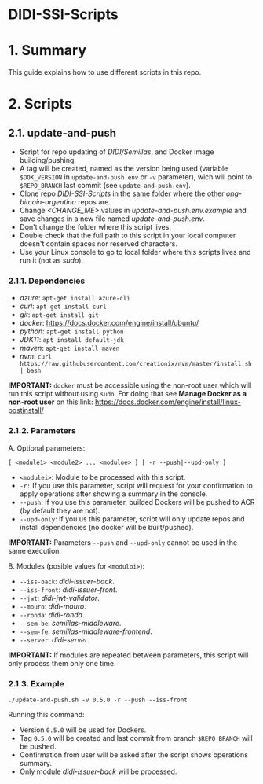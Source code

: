 # DIDI-SSI-Scripts

# 1. Summary

This guide explains how to use different scripts in this repo.

# 2. Scripts

## 2.1. update-and-push

- Script for repo updating of *DIDI/Semillas*, and Docker image building/pushing. 
- A tag will be created, named as the version being used (variable `$DOK_VERSION` in `update-and-push.env` or `-v` parameter), wich will point to `$REPO_BRANCH` last commit (see `update-and-push.env`).
- Clone repo *DIDI-SSI-Scripts* in the same folder where the other *ong-bitcoin-argentina* repos are.
- Change *<CHANGE_ME>*  values in *update-and-push.env.example* and save changes in a new file named *update-and-push.env*.
- Don't change the folder where this script lives.
- Double check that the full path to this script in your local computer doesn't contain spaces nor reserved characters.
- Use your Linux console to go to local folder where this scripts lives and run it (not as *sudo*).

### 2.1.1. Dependencies

- *azure*: `apt-get install azure-cli`
- *curl*: `apt-get install curl`
- *git*: `apt-get install git`
- *docker*:  https://docs.docker.com/engine/install/ubuntu/
- *python*: `apt-get install python`
- *JDK11*: `apt install default-jdk`
- *maven*: `apt-get install maven`
- *nvm*: `curl https://raw.githubusercontent.com/creationix/nvm/master/install.sh | bash`

**IMPORTANT:** `docker` must be accessible using the non-root user which will run this script without using `sudo`. For doing that see **Manage Docker as a non-root user** on this link: https://docs.docker.com/engine/install/linux-postinstall/

### 2.1.2. Parameters

A. Optional parameters:

`[ <module1> <module2> ... <moduloe> ] [ -r --push|--upd-only ]`
		
- `<modulei>`: Module to be processed with this script.
- `-r:`	If you use this parameter, script will request for your confirmation to apply operations after showing a summary in the console.
- `--push`: If you use this parameter, builded Dockers will be pushed to ACR (by default they are not).
- `--upd-only`: If you us this parameter, script will only update repos and install dependencies (no docker will be built/pushed).

**IMPORTANT:** Parameters `--push` and `--upd-only` cannot be used in the same execution.
				
B. Modules (posible values for `<moduloi>`):

- `--iss-back`: *didi-issuer-back*.
- `--iss-front`: *didi-issuer-front*.
- `--jwt`: *didi-jwt-validator*.
- `--mouro`: *didi-mouro*.
- `--ronda`: *didi-ronda*.
- `--sem-be`: *semillas-middleware*.
- `--sem-fe`: *semillas-middleware-frontend*.
- `--server`: *didi-server*.

**IMPORTANT:** If modules are repeated between parameters, this script will only process them only one time.

### 2.1.3. Example

`./update-and-push.sh -v 0.5.0 -r --push --iss-front`

Running this command:

- Version `0.5.0` will be used for Dockers.
- Tag `0.5.0` will be created and last commit from branch `$REPO_BRANCH` will be pushed.
- Confirmation from user will be asked after the script shows operations summary.
- Only module *didi-issuer-back* will be processed.



